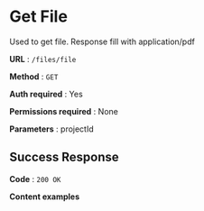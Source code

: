 # Get File

Used to get file. Response fill with application/pdf

**URL** : `/files/file`

**Method** : `GET`

**Auth required** : Yes

**Permissions required** : None

**Parameters** : projectId

## Success Response

**Code** : `200 OK`

**Content examples**

